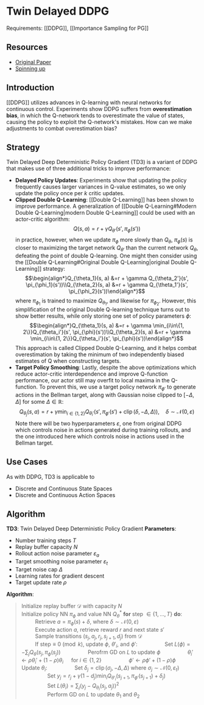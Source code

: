 # Twin Delayed DDPG
Requirements: [[DDPG]], [[Importance Sampling for PG]]
## Resources
- [Original Paper](https://arxiv.org/pdf/1802.09477.pdf)
- [Spinning up](https://spinningup.openai.com/en/latest/algorithms/td3.html#)
## Introduction
[[DDPG]] utilizes advances in Q-learning with neural networks for continuous control. Experiments show DDPG suffers from **overestimation bias**, in which the Q-network tends to overestimate the value of states, causing the policy to exploit the Q-network's mistakes. How can we make adjustments to combat overestimation bias?
## Strategy
Twin Delayed Deep Deterministic Policy Gradient (TD3) is a variant of DDPG that makes use of three additional tricks to improve performance:
- **Delayed Policy Updates**: Experiments show that updating the policy frequently causes larger variances in Q-value estimates, so we only update the policy once per $k$ critic updates.
- **Clipped Double Q-Learning**: [[Double Q-Learning]] has been shown to improve performance. A generalization of [[Double Q-Learning#Modern Double Q-Learning|modern Double Q-Learning]] could be used with an actor-critic algorithm: $$Q(s, a) = r + \gamma Q_{\theta'}\left(s', \pi_\phi(s')\right)$$ in practice, however, when we update $\pi_\phi$ more slowly than $Q_\theta$, $\pi_\phi(s)$ is closer to maximizing the target network $Q_{\theta'}$ than the current network $Q_\theta$, defeating the point of double Q-learning. One might then consider using the [[Double Q-Learning#Original Double Q-Learning|original Double Q-Learning]] strategy: $$\begin{align*}Q_{\theta_1}(s, a) &=r + \gamma Q_{\theta_2'}(s', \pi_{\phi_1}(s'))\\Q_{\theta_2}(s, a) &=r + \gamma Q_{\theta_1'}(s', \pi_{\phi_2}(s'))\end{align*}$$ where $\pi_{\phi_1}$ is trained to maximize $Q_{\theta_1}$, and likewise for $\pi_{\phi_2}$. However, this simplification of the original Double Q-learning technique turns out to show better results, while only storing one set of policy parameters $\phi$: $$\begin{align*}Q_{\theta_1}(s, a) &=r + \gamma \min_{i\in\{1, 2\}}Q_{\theta_i'}(s', \pi_{\phi}(s'))\\Q_{\theta_2}(s, a) &=r + \gamma \min_{i\in\{1, 2\}}Q_{\theta_i'}(s', \pi_{\phi}(s'))\end{align*}$$ This approach is called Clipped Double Q-Learning, and it helps combat overestimation by taking the minimum of two independently biased estimates of Q when constructing targets.
- **Target Policy Smoothing**: Lastly, despite the above optimizations which reduce actor-critic interdependence and improve Q-function performance, our actor still may overfit to local maxima in the Q-function. To prevent this, we use a target policy network $\pi_{\phi'}$ to generate actions in the Bellman target, along with Gaussian noise clipped to $[-\Delta, \Delta]$ for some $\Delta\in \mathbb{R}$:$$Q_{\theta_j}(s, a) =r + \gamma \min_{i\in\{1, 2\}}Q_{\theta_i'}\left(s', \pi_{\phi'}(s') + \operatorname{clip}(\delta, -\Delta, \Delta)\right), \quad \delta\sim\mathcal{N}(0, \varepsilon)$$Note there will be two hyperparameters $\varepsilon$, one from original DDPG which controls noise in actions generated during training rollouts, and the one introduced here which controls noise in actions used in the Bellman target.

## Use Cases
As with DDPG, TD3 is applicable to
- Discrete and Continuous State Spaces
- Discrete and Continuous Action Spaces

## Algorithm
**TD3**: Twin Delayed Deep Deterministic Policy Gradient
**Parameters**: 
- Number training steps $T$
- Replay buffer capacity $N$
- Rollout action noise parameter $\varepsilon_a$
- Target smoothing noise parameter $\varepsilon_t$
- Target noise cap $\Delta$
- Learning rates for gradient descent
- Target update rate $\rho$

**Algorithm**:
> Initialize replay buffer $\mathcal{D}$ with capacity $N$\
> Initialize policy NN $\pi_\phi$ and value NN $Q^*_\theta$
> **for** step $\in\{1, \dots, T\}$ **do**:\
> $\qquad$ Retrieve $a= \pi_\phi(s) + \delta$, where $\delta\sim\mathcal{N}(0, \varepsilon)$\
> $\qquad$ Execute action $a$, retrieve reward $r$ and next state $s'$\
> $\qquad$ Sample transitions $(s_j, a_j, r_j, s_{j+1}, d_j)$ from $\mathcal{D}$\
> $\qquad$ If $\text{step}\equiv 0 \pmod k$, update $\phi$, $\theta'_i$, and $\phi'$:
> $\qquad\qquad$ Set $L(\phi) = -\sum_jQ_{\theta}(s_j, \pi_\phi(s_j))$
> $\qquad\qquad$ Perofrm GD on $L$ to update $\phi$
> $\qquad \qquad$ $\theta_i'\leftarrow \rho \theta_i' + (1-\rho)\theta_i\quad$ for $i\in\{1, 2\}$
> $\qquad \qquad$ $\phi'\leftarrow \rho \phi' + (1-\rho)\phi$
> $\qquad$ Update $\theta_i$:
> $\qquad\qquad$ Set $\delta_j = \operatorname{clip}(\sigma_j, -\Delta, \Delta)$ where $\sigma_j\sim\mathcal{N}(0, \varepsilon_t)$\
> $\qquad\qquad$ Set $y_j = r_j +\gamma (1 - d_j)\min_iQ_{\theta'_i}(s_{j+1}, \pi_{\phi'}(s_{j+1}) + \delta_j)$\
> $\qquad\qquad$ Set $L(\theta_i) = \sum_{j} \left(y_j - Q_{\theta_i}(s_j,a_j )\right)^2$\
> $\qquad\qquad$ Perform GD on $L$ to update $\theta_1$ and $\theta_2$
